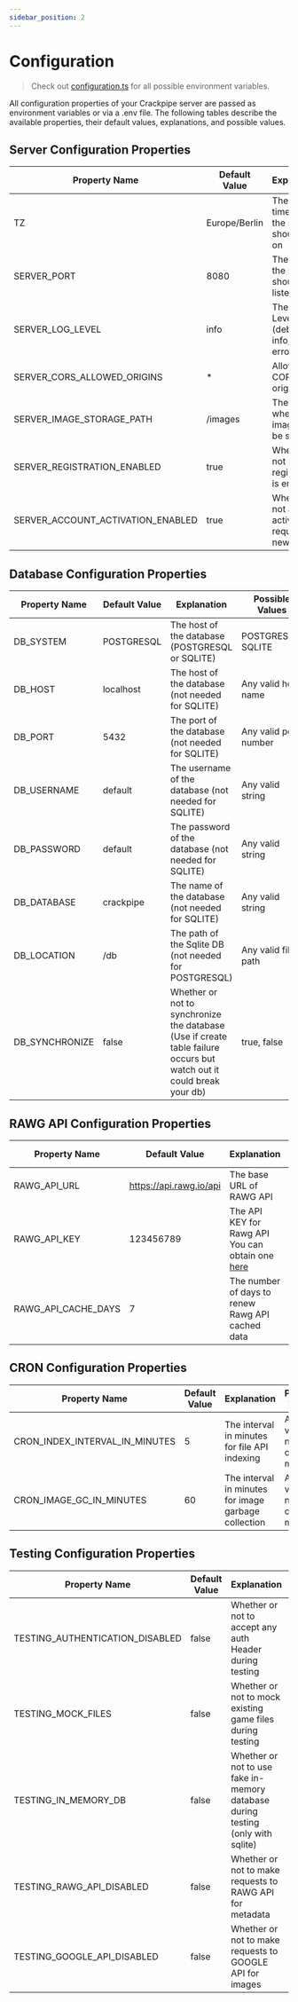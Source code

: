 ```yaml
---
sidebar_position: 2
---
```


# Configuration

> Check out [configuration.ts](https://github.com/Phalcode/crackpipe-backend/blob/master/src/configuration.ts) for all possible environment variables.

All configuration properties of your Crackpipe server are passed as environment variables or via a .env file. The following tables describe the available properties, their default values, explanations, and possible values.

## Server Configuration Properties

| Property Name                     | Default Value | Explanation                                                 | Possible Values                 |
| --------------------------------- | ------------- | ----------------------------------------------------------- | ------------------------------- |
| TZ                                | Europe/Berlin | The timezone the server should run on                       | Any valid Timezone              |
| SERVER_PORT                       | 8080          | The port the server should listen on                        | Any valid port number           |
| SERVER_LOG_LEVEL                  | info          | The Log Level (debug, info, warn, error, fatal)             | debug, info, warn, error, fatal |
| SERVER_CORS_ALLOWED_ORIGINS       | \*            | Allowed CORS origins                                        | Any valid CORS origin           |
| SERVER_IMAGE_STORAGE_PATH         | /images       | The path where images will be stored                        | Any valid file path             |
| SERVER_REGISTRATION_ENABLED       | true          | Whether or not registration is enabled                      | true, false                     |
| SERVER_ACCOUNT_ACTIVATION_ENABLED | true          | Whether or not account activation is required for new users | true, false                     |

## Database Configuration Properties

| Property Name  | Default Value | Explanation                                                                                                          | Possible Values       |
| -------------- | ------------- | -------------------------------------------------------------------------------------------------------------------- | --------------------- |
| DB_SYSTEM      | POSTGRESQL    | The host of the database (POSTGRESQL or SQLITE)                                                                      | POSTGRESQL, SQLITE    |
| DB_HOST        | localhost     | The host of the database (not needed for SQLITE)                                                                     | Any valid host name   |
| DB_PORT        | 5432          | The port of the database (not needed for SQLITE)                                                                     | Any valid port number |
| DB_USERNAME    | default       | The username of the database (not needed for SQLITE)                                                                 | Any valid string      |
| DB_PASSWORD    | default       | The password of the database (not needed for SQLITE)                                                                 | Any valid string      |
| DB_DATABASE    | crackpipe     | The name of the database (not needed for SQLITE)                                                                     | Any valid string      |
| DB_LOCATION    | /db           | The path of the Sqlite DB (not needed for POSTGRESQL)                                                                | Any valid file path   |
| DB_SYNCHRONIZE | false         | Whether or not to synchronize the database (Use if create table failure occurs but watch out it could break your db) | true, false           |

## RAWG API Configuration Properties

| Property Name       | Default Value           | Explanation                                                                                  | Possible Values          |
| ------------------- | ----------------------- | -------------------------------------------------------------------------------------------- | ------------------------ |
| RAWG_API_URL        | https://api.rawg.io/api | The base URL of RAWG API                                                                     | Any valid URL            |
| RAWG_API_KEY        | 123456789               | The API KEY for Rawg API You can obtain one [here](https://rawg.io/login/?forward=developer) | Any valid string         |
| RAWG_API_CACHE_DAYS | 7                       | The number of days to renew Rawg API cached data                                             | Any valid number of days |

## CRON Configuration Properties

| Property Name                  | Default Value | Explanation                                          | Possible Values             |
| ------------------------------ | ------------- | ---------------------------------------------------- | --------------------------- |
| CRON_INDEX_INTERVAL_IN_MINUTES | 5             | The interval in minutes for file API indexing        | Any valid number of minutes |
| CRON_IMAGE_GC_IN_MINUTES       | 60            | The interval in minutes for image garbage collection | Any valid number of minutes |

## Testing Configuration Properties

| Property Name                   | Default Value | Explanation                                                                     | Possible Values |
| ------------------------------- | ------------- | ------------------------------------------------------------------------------- | --------------- |
| TESTING_AUTHENTICATION_DISABLED | false         | Whether or not to accept any auth Header during testing                         | true, false     |
| TESTING_MOCK_FILES              | false         | Whether or not to mock existing game files during testing                       | true, false     |
| TESTING_IN_MEMORY_DB            | false         | Whether or not to use fake in-memory database during testing (only with sqlite) | true, false     |
| TESTING_RAWG_API_DISABLED       | false         | Whether or not to make requests to RAWG API for metadata                        | true, false     |
| TESTING_GOOGLE_API_DISABLED     | false         | Whether or not to make requests to GOOGLE API for images                        | true, false     |
